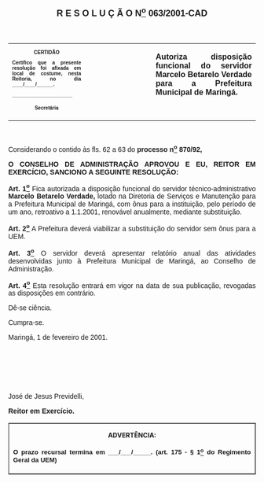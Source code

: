 <BODY>

<B><FONT FACE="Arial" SIZE=4><P ALIGN="CENTER"><A NAME="_Toc445798786"></P>
<P ALIGN="CENTER">R E S O L U &Ccedil; &Atilde; O  N<U><SUP>o</U></SUP>  063/2001-CAD</P>
</B></FONT><FONT FACE="Arial"><P ALIGN="JUSTIFY"></P>
<P ALIGN="JUSTIFY">&nbsp;</P></FONT>
<TABLE CELLSPACING=0 BORDER=0 CELLPADDING=7 WIDTH=604>
<TR><TD WIDTH="31%" VALIGN="TOP">
<B><FONT FACE="Arial" SIZE=1><P ALIGN="CENTER">CERTID&Atilde;O</P>
<P ALIGN="JUSTIFY">   Certifico que a presente resolu&ccedil;&atilde;o foi afixada em local de costume, nesta Reitoria, no dia ____/____/______.</P>
<P ALIGN="JUSTIFY"></P>
<P ALIGN="JUSTIFY">______________________</P>
<P ALIGN="CENTER">Secret&aacute;ria</B></FONT></TD>
<TD WIDTH="27%" VALIGN="TOP">&nbsp;</TD>
<TD WIDTH="42%" VALIGN="TOP">
<B><FONT FACE="Arial"><P ALIGN="JUSTIFY">Autoriza disposi&ccedil;&atilde;o funcional do servidor Marcelo Betarelo Verdade para a Prefeitura Municipal de Maring&aacute;.</B></FONT></TD>
</TR>
</TABLE>

<FONT FACE="Arial"><P ALIGN="JUSTIFY"></P>
<P ALIGN="JUSTIFY">&nbsp;</P>
<P ALIGN="JUSTIFY">Considerando o contido &agrave;s fls. 62 a 63 do <B>processo n<U><SUP>o</U></SUP> 870/92,</P>
</B><P ALIGN="JUSTIFY"></P>
<B><P ALIGN="JUSTIFY">O CONSELHO DE ADMINISTRA&Ccedil;&Atilde;O APROVOU E EU, REITOR EM EXERC&Iacute;CIO, SANCIONO A SEGUINTE RESOLU&Ccedil;&Atilde;O:</P>
</B><P ALIGN="JUSTIFY"></P>
<B><P ALIGN="JUSTIFY">Art. 1<U><SUP>o</B></U></SUP> Fica autorizada a disposi&ccedil;&atilde;o funcional do servidor t&eacute;cnico-administrativo <B>Marcelo Betarelo Verdade,</B> lotado na Diretoria de Servi&ccedil;os e Manuten&ccedil;&atilde;o para a Prefeitura Municipal de Maring&aacute;, com &ocirc;nus para a institui&ccedil;&atilde;o, pelo per&iacute;odo de um ano, retroativo a 1.1.2001, renov&aacute;vel anualmente, mediante substitui&ccedil;&atilde;o.</P>
<B><P ALIGN="JUSTIFY">Art. 2<U><SUP>o</B></U></SUP> A Prefeitura dever&aacute; viabilizar a substitui&ccedil;&atilde;o do servidor sem &ocirc;nus para a UEM.</P>
<B><P ALIGN="JUSTIFY">Art. 3<U><SUP>o</B></U></SUP> O servidor dever&aacute; apresentar relat&oacute;rio anual das atividades desenvolvidas junto &agrave; Prefeitura Municipal de Maring&aacute;, ao Conselho de Administra&ccedil;&atilde;o.</P>
<B><P ALIGN="JUSTIFY">Art. 4<U><SUP>o</B></U></SUP> Esta resolu&ccedil;&atilde;o entrar&aacute; em vigor na data de sua publica&ccedil;&atilde;o, revogadas as disposi&ccedil;&otilde;es em contr&aacute;rio.</P>
<P ALIGN="JUSTIFY">D&ecirc;-se ci&ecirc;ncia.</P>
<P ALIGN="JUSTIFY">&#9;Cumpra-se.</P>
<P ALIGN="JUSTIFY"></P>
<P ALIGN="JUSTIFY">Maring&aacute;, 1 de fevereiro de 2001.</P>
<P ALIGN="JUSTIFY"></P>
<P ALIGN="JUSTIFY">&nbsp;</P>
<P ALIGN="JUSTIFY">&nbsp;</P>
<P ALIGN="JUSTIFY">&nbsp;</P>
<P>Jos&eacute; de Jesus Previdelli,</P>
<B><P>Reitor em Exerc&iacute;cio.</P></B></FONT>
<TABLE BORDER CELLSPACING=1 CELLPADDING=4 WIDTH=207>
<TR><TD VALIGN="TOP">
<B><FONT SIZE=2><P ALIGN="CENTER">ADVERT&Ecirc;NCIA:</P>
</FONT><FONT FACE="Arial" SIZE=2><P ALIGN="JUSTIFY">O prazo recursal termina em ___/___/_____. (art. 175 - § 1<U><SUP>o</U></SUP> do Regimento Geral da UEM)</B></FONT></TD>
</TR>
</TABLE>

<FONT SIZE=2><P></A></P></FONT></BODY>
